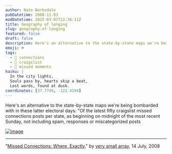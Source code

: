 ```yaml
---
author: Nate Barksdale
pubDatetime: 2008-11-03
modDatetime: 2025-03-07T22:36:11Z
title: Geography of longing
slug: geography-of-longing
featured: false
draft: false
description: Here's an alternative to the state-by-state maps we're being bombarded with in these latter electoral days
emoji: 💔
tags:
  - 📍 connections
  - 📝 craigslist
  - 💌 missed moments
haiku: |
  In the city lights,  
  Souls pass by, hearts skip a beat,  
  Lost words, found at dusk.
coordinates: [37.7749, -122.4194]
---
```


Here's an alternative to the state-by-state maps we're being bombarded with in these latter electoral days: "Of the latest fifty craigslist missed connections posts per state, as beginning on midnight of the most recent Sunday, not including spam, responses or miscategorized posts

[![image](http://culture-making.com/media/080714_clistmis04local.jpg)](http://www.verysmallarray.com/?p=521)

---

"[Missed Connections: Where, Exactly](http://www.verysmallarray.com/?p=521)," by [very small array](http://www.verysmallarray.com/?p=521), 14 July, 2008
